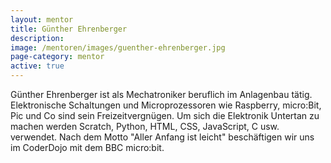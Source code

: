 ```yaml
---
layout: mentor
title: Günther Ehrenberger
description: 
image: /mentoren/images/guenther-ehrenberger.jpg
page-category: mentor
active: true
---
```


Günther Ehrenberger ist als Mechatroniker beruflich im Anlagenbau tätig. Elektronische Schaltungen und Microprozessoren wie Raspberry, micro:Bit, Pic und Co sind sein Freizeitvergnügen. Um sich die Elektronik Untertan zu machen werden Scratch, Python, HTML, CSS, JavaScript, C usw. verwendet. Nach dem Motto "Aller Anfang ist leicht" beschäftigen wir uns im CoderDojo mit dem BBC micro:bit.